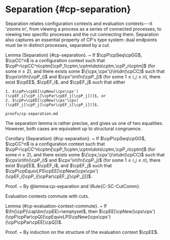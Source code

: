 # Separation {#cp-separation}

Separation relates configuration contexts and evaluation contexts---it 'zooms in', from viewing a process as a series of connected processes, to viewing two specific processes and the cut connecting them.
Separation also captures an essential property of CP's type system: dual endpoints must be in distinct processes, separated by a cut.

Lemma (Separation) {#cp-separation}.
  ~ If $\cpP\cpSeq\cpGG$, $\cpCC^n$ is a configuration context such that $\cpP=\cpCC^n\cptm[\cpP_1\cptm,\cptm\dots\cptm,\cpP_n\cptm]$ (for some $n \geq 2$), and there exists some $\{\cpx,\cpx'\}\in\dn(\cpCC)$ such that $\cpx\in\fn(\cpP_i)$ and $\cpx'\in\fn(\cpP_j)$ (for some $1 \leq i, j \leq n$), there exist $\cpEE$, $\cpEF_i$, and $\cpEF_j$ such that either

    1. $\cpP=\cpEE[\cpNew(\cpx\cpx')(\cpEF_i[\cpP_i]\cpPar\cpEF_j[\cpP_j])]$, or
    2. $\cpP=\cpEE[\cpNew(\cpx'\cpx)(\cpEF_j[\cpP_j]\cpPar\cpEF_i[\cpP_i])]$.

```include
proofs/cp-separation.md
```

The separation lemma is rather precise, and gives us one of two equalities. However, both cases are equivalent up to structural congruence.

Corollary (Separation) {#cp-separation}.
  ~ If $\cpP\cpSeq\cpGG$, $\cpCC^n$ is a configuration context such that $\cpP=\cpCC^n\cptm[\cpP_1\cptm,\cptm\dots\cptm,\cpP_n\cptm]$ (for some $n \geq 2$), and there exists some $\{\cpx,\cpx'\}\in\dn(\cpCC)$ such that $\cpx\in\fn(\cpP_i)$ and $\cpx'\in\fn(\cpP_j)$ (for some $1 \leq i, j \leq n$), there exist $\cpEE$, $\cpEF_i$, and $\cpEF_j$ such that $\cpP\cpEquivLPS\cpEE[\cpNew(\cpx\cpx')(\cpEF_i[\cpP_i]\cpPar\cpEF_j[\cpP_j])]$.

Proof.
  ~ By @lemma:cp-separation and \Rule{C-SC-CutComm}.

Evaluation contexts commute with cuts.

Lemma {#cp-evaluation-context-commute}.
  ~ If $\fn(\cpP)\cap\bn(\cpEE)=\emptyset$,
    then $\cpEE[\cpNew(\cpx\cpx')(\cpP\cpPar\cpQ)]\cpEquivLPS\cpNew(\cpx\cpx')(\cpP\cpPar\cpEE[\cpQ])$.

Proof.
  ~ By induction on the structure of the evaluation context $\cpEE$.
